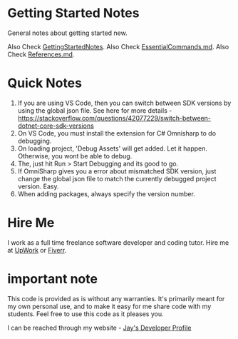 # Getting Started Notes

General notes about getting started new.

Also Check [GettingStartedNotes](GettingStartedNotes.md).
Also Check [EssentialCommands.md](EssentialCommands.md).
Also Check [References.md](References.md).

# Quick Notes

1. If you are using VS Code, then you can switch between SDK versions by using the global json file. See here for more details - https://stackoverflow.com/questions/42077229/switch-between-dotnet-core-sdk-versions
1. On VS Code, you must install the extension for C# Omnisharp to do debugging. 
1. On loading project, 'Debug Assets' will get added. Let it happen. Otherwise, you wont be able to debug.
1. The, just hit Run > Start Debugging and its good to go.
1. If OmniSharp gives you a error about mismatched SDK version, just change the global json file to match the currently debugged project version. Easy. 
1. When adding packages, always specify the version number.

# Hire Me

I work as a full time freelance software developer and coding tutor. Hire me at [UpWork](https://www.upwork.com/fl/vijayasimhabr) or [Fiverr](https://www.fiverr.com/jay_codeguy). 

# important note 

This code is provided as is without any warranties. It's primarily meant for my own personal use, and to make it easy for me share code with my students. Feel free to use this code as it pleases you.

I can be reached through my website - [Jay's Developer Profile](https://jay-study-nildana.github.io/developerprofile)

